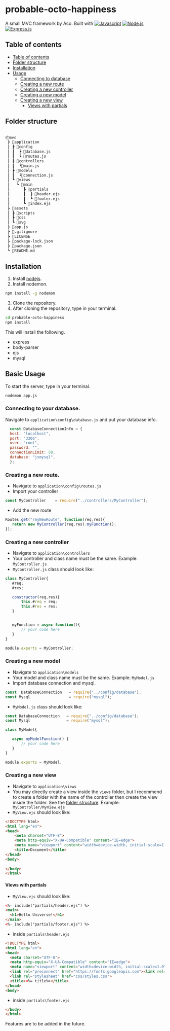 # probable-octo-happiness
A small MVC framework by Aco. Built with 
[![Javascript](https://img.shields.io/badge/JavaScript-informational?style=flat&logo=javascript&logoColor=F1EB2B&color=34342E)](https://developer.mozilla.org/en-US/docs/Web/JavaScript)
[![Node.js](https://img.shields.io/badge/Node.js-informational?style=flat&logo=node.js&logoColor=68a063&color=34342E)](https://github.com/nodejs/node)
[![Express.js](https://img.shields.io/badge/Express.js-informational?style=flat&logo=express&logoColor=white&color=34342E)](https://github.com/expressjs/express)

## Table of contents
- [Table of contents](#table-of-contents)
- [Folder structure](#folder-structure)
- [Installation](#installation)
- [Usage](#basic-usage)  
  - [Connecting to database](#connecting-to-your-database)  
  - [Creating a new route](#creating-a-new-route)  
  - [Creating a new controller](#creating-a-new-controller)  
  - [Creating a new model](#creating-a-new-model)  
  - [Creating a new view](#creating-a-new-view)  
    - [Views with partials](#views-with-partials)  
    
## Folder structure
```bash

📦mvc
 ┣ 📂application
 ┃ ┣ 📂config
 ┃ ┃  ┣ 📜database.js
 ┃ ┃  ┗ 📜routes.js
 ┃ ┣ 📂controllers
 ┃ ┃  ┗📜main.js
 ┃ ┣ 📂models
 ┃ ┃  ┗📜connection.js
 ┃ ┗ 📂views
 ┃   ┗ 📂main
 ┃      ┣ 📂partials
 ┃      ┃  ┣ 📜header.ejs
 ┃      ┃  ┗ 📜footer.ejs
 ┃      ┗ 📜index.ejs
 ┣ 📂assets
 ┃ ┣ 📂scripts
 ┃ ┣ 📂css
 ┃ ┗ 📂svg
 ┣ 📜app.js
 ┣ 📜.gitignore
 ┣ 📜LICENSE
 ┣ 📜package-lock.json
 ┣ 📜package.json
 ┗ 📜README.md

```

## Installation
1. Install [nodejs](https://nodejs.org/en/download/).
2. Install nodemon.
```bash
npm install -g nodemon
```
3. Clone the repository.
4. After cloning the repository, type in your terminal.
```bash
cd probable-octo-happiness
npm install
```
This will install the following.
  - express
  - body-parser
  - ejs
  - mysql


## Basic Usage
To start the server, type in your terminal.
```bash
nodemon app.js
```
### Connecting to your database.
Navigate to `application\config\database.js` and put your database info. 
  ``` js
    const DatabaseConnectionInfo = {
    host: "localhost",
    port: "3306",
    user: "root",
    password: "",
    connectionLimit: 50,
    database: "jsmysql",
    };
  ```
 ### Creating a new route.
 - Navigate to `application\config\routes.js`
 - Import your controller
 ``` js
 const MyController    = require("../controllers/MyController");
 ```
 - Add the new route
 ``` js
 Routes.get("/myNewRoute", function(req,res){
    return new MyController(req,res).myFunction();
});
 ```
 ### Creating a new controller
 - Navigate to `application\controllers`
 - Your controller and class name must be the same. Example: `MyController.js`
 - `MyController.js` class should look like:
 ``` js
class MyController{
    #req;
    #res;

    constructor(req,res){
        this.#req = req;
        this.#res = res;
    }


    myFunction = async function(){
        // your code here
    }
}

module.exports = MyController;
 ```
  ### Creating a new model
  - Navigate to `application\models`
  - Your model and class name must be the same. Example: `MyModel.js`
  - Import database connection and mysql.
  ``` js
  const  DatabaseConnection   = require("../config/database");
  const Mysql                 = require("mysql");
  ```
  - `MyModel.js` class should look like:
 ``` js
const DatabaseConnection   = require("../config/database");
const Mysql                = require("mysql");

class MyModel{

    async myModelFunction() {
        // your code here
    }
}

module.exports = MyModel;
 ```
### Creating a new view
- Navigate to `application\views`
- You may directly create a view inside the `views` folder, but I recommend to create a folder with the name of the controller then create the view inside the folder. See the [folder structure](#folder-structure). Example:` MyController/MyView.ejs`
- `MyView.ejs` should look like:
``` html
<!DOCTYPE html>
<html lang="en">
<head>
    <meta charset="UTF-8">
    <meta http-equiv="X-UA-Compatible" content="IE=edge">
    <meta name="viewport" content="width=device-width, initial-scale=1.0">
    <title>Document</title>
</head>
<body>
    
</body>
</html>
```
  #### Views with partials
  - `MyView.ejs` should look like:
  ``` html
  <%- include("partials/header.ejs") %>
<main>
    <h1>Hello Universe!</h1>
</main>
<%- include("partials/footer.ejs") %>

  ```
  - inside `partials\header.ejs`
  ``` html
  <!DOCTYPE html>
<html lang="en">
<head>
    <meta charset="UTF-8">
    <meta http-equiv="X-UA-Compatible" content="IE=edge">
    <meta name="viewport" content="width=device-width, initial-scale=1.0">
    <link rel="preconnect" href="https://fonts.googleapis.com"><link rel="preconnect" href="https://fonts.gstatic.com" crossorigin><link href="https://fonts.googleapis.com/css2?family=Poppins:wght@100&display=swap" rel="stylesheet">
    <link rel="stylesheet" href="css/styles.css">
    <title><%= title%></title>
</head>
<body>
  ```
  
  - inside `partials\footer.ejs`
  ``` html
  </body>
</html>
  ```
Features are to be added in the future.
  
